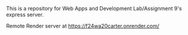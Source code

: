 This is a repository for Web Apps and Development Lab/Assignment 9's express server.

Remote Render server at https://f24wa20carter.onrender.com/ 
